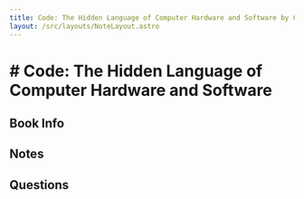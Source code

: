 ```yaml
---
title: Code: The Hidden Language of Computer Hardware and Software by Charles Petzold
layout: /src/layouts/NoteLayout.astro
---
```


# # Code: The Hidden Language of Computer Hardware and Software 

## Book Info


## Notes


## Questions

